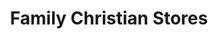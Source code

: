 ---
title: "Family Christian Stores"
url: /pinellas-park/family-christian-stores/
shop: Gebrauchtwaren
---